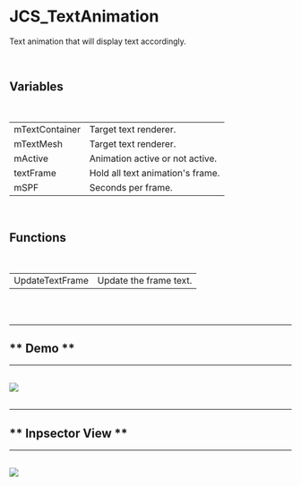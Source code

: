 <div id="content-header">
  <h1>JCS_TextAnimation</h1>
</div>

<p>
  Text animation that will display text accordingly.
</p>


<br/>
<h2>Variables</h2>
<br/>

<table>
    <tr>
    <td>mTextContainer</td>
    <td>Target text renderer.</td>
  </tr>
  <tr>
    <td>mTextMesh</td>
    <td>Target text renderer.</td>
  </tr>
  <tr>
    <td>mActive</td>
    <td>Animation active or not active.</td>
  </tr>
  <tr>
    <td>textFrame</td>
    <td>Hold all text animation's frame.</td>
  </tr>
  <tr>
    <td>mSPF</td>
    <td>Seconds per frame.</td>
  </tr>
</table>


<br/>
<h2>Functions</h2>
<br/>

<table>
  <tr>
    <td>UpdateTextFrame</td>
    <td>Update the frame text.</td>
  </tr>
</table>


<br/>
<br/>
<hr>
<h2>** Demo **</h2>
<hr>
<br/>

<img src="./images/GUI/Text/JCS_TextAnimation/demo.gif"/>

<br/>
<br/>
<hr>
<h2>** Inpsector View **</h2>
<hr>
<br/>

<img src="./images/GUI/Text/JCS_TextAnimation/inspector.png"/>
